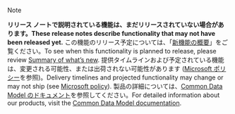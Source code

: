  > [!NOTE]
 >  <span data-ttu-id="88320-101">**リリース ノートで説明されている機能は、まだリリースされていない場合があります。**</span><span class="sxs-lookup"><span data-stu-id="88320-101">**These release notes describe functionality that may not have been released yet.**</span></span>
<span data-ttu-id="88320-102">この機能のリリース予定については、「[新機能の概要](/business-applications-release-notes/october18/data-integration-platform/planned-features)」をご覧ください。</span><span class="sxs-lookup"><span data-stu-id="88320-102">To see when this functionality is planned to release, please review [Summary of what’s new](/business-applications-release-notes/october18/data-integration-platform/planned-features).</span></span> <span data-ttu-id="88320-103">提供タイムラインおよび予定されている機能は、変更される可能性、または出荷されない可能性があります ([Microsoft ポリシー](https://go.microsoft.com/fwlink/p/?linkid=2007332)を参照)。</span><span class="sxs-lookup"><span data-stu-id="88320-103">Delivery timelines and projected functionality may change or may not ship (see [Microsoft policy](https://go.microsoft.com/fwlink/p/?linkid=2007332)).</span></span> <span data-ttu-id="88320-104">製品の詳細については、[Common Data Model のドキュメント](https://docs.microsoft.com/common-data-model/)を参照してください。</span><span class="sxs-lookup"><span data-stu-id="88320-104">For detailed information about our products, visit the [Common Data Model documentation](https://docs.microsoft.com/common-data-model/).</span></span>
